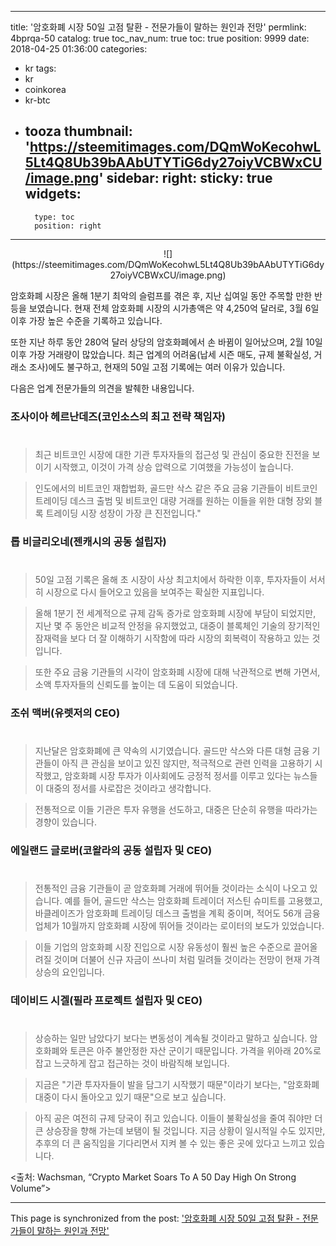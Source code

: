 
---
title: '암호화폐 시장 50일 고점 탈환 - 전문가들이 말하는 원인과 전망'
permlink: 4bprqa-50
catalog: true
toc_nav_num: true
toc: true
position: 9999
date: 2018-04-25 01:36:00
categories:
- kr
tags:
- kr
- coinkorea
- kr-btc
- tooza
thumbnail: 'https://steemitimages.com/DQmWoKecohwL5Lt4Q8Ub39bAAbUTYTiG6dy27oiyVCBWxCU/image.png'
sidebar:
    right:
        sticky: true
widgets:
    -
        type: toc
        position: right
---


<center>
![](https://steemitimages.com/DQmWoKecohwL5Lt4Q8Ub39bAAbUTYTiG6dy27oiyVCBWxCU/image.png)
</center>

암호화폐 시장은 올해 1분기 최악의 슬럼프를 겪은 후, 지난 십여일 동안 주목할 만한 반등을 보였습니다.  현재 전체 암호화폐 시장의 시가총액은 약 4,250억 달러로, 3월 6일 이후 가장 높은 수준을 기록하고 있습니다.

또한 지난 하루 동안 280억 달러 상당의 암호화폐에서 손 바뀜이 일어났으며, 2월 10일 이후 가장 거래량이 많았습니다.  최근 업계의 어려움(납세 시즌 매도, 규제 불확실성, 거래소 조사)에도 불구하고, 현재의 50일 고점 기록에는 여러 이유가 있습니다. 

다음은 업계 전문가들의 의견을 발췌한 내용입니다.

### 조사이아 헤르난데즈(코인소스의 최고 전략 책임자)
#
>최근 비트코인 시장에  대한 기관 투자자들의 접근성 및 관심이 중요한 진전을 보이기 시작했고, 이것이 가격 상승 압력으로 기여했을 가능성이 높습니다. 

>인도에서의 비트코인 재합법화, 골드만 삭스 같은 주요 금융 기관들이 비트코인 트레이딩 데스크 출범 및 비트코인 대량 거래를 원하는 이들을 위한 대형 장외 블록 트레이딩 시장 성장이 가장 큰 진전입니다."

### 롭 비글리오네(젠캐시의 공동 설립자)
#
>50일 고점 기록은 올해 초 시장이 사상 최고치에서 하락한 이후, 투자자들이 서서히 시장으로 다시 들어오고 있음을 보여주는 확실한 지표입니다. 

>올해 1분기 전 세계적으로 규제 감독 증가로 암호화폐 시장에 부담이 되었지만, 지난 몇 주 동안은 비교적 안정을 유지했었고, 대중이 블록체인 기술의 장기적인 잠재력을 보다 더 잘 이해하기 시작함에 따라 시장의 회복력이 작용하고 있는 것입니다. 

>또한 주요 금융 기관들의 시각이 암호화폐 시장에 대해 낙관적으로 변해 가면서, 소액 투자자들의 신뢰도를 높이는 데 도움이 되었습니다.

### 조쉬 맥버(유렛저의 CEO)
#
>지난달은 암호화폐에 큰 약속의 시기였습니다.  골드만 삭스와 다른 대형  금융 기관들이 아직 큰 관심을 보이고 있진 않지만, 적극적으로 관련 인력을 고용하기 시작했고, 암호화폐 시장 투자가 이사회에도 긍정적 정서를 이루고 있다는 뉴스들이 대중의 정서를 사로잡은 것이라고 생각합니다. 

>전통적으로 이들 기관은 투자 유행을 선도하고, 대중은 단순히 유행을 따라가는 경향이 있습니다. 

### 에일랜드 글로버(코왈라의 공동 설립자 및 CEO)
#
>전통적인 금융 기관들이 곧 암호화폐 거래에 뛰어들 것이라는 소식이 나오고 있습니다.  예를 들어, 골드만 삭스는 암호화폐 트레이더 저스틴 슈미트를 고용했고, 바클레이즈가 암호화폐 트레이딩 데스크 출범을 계획 중이며, 적어도 56개 금융 업체가 10월까지 암호화폐 시장에 뛰어들 것이라는 로이터의 보도가 있었습니다.

>이들 기업의 암호화폐 시장 진입으로 시장 유동성이 훨씬 높은 수준으로 끌어올려질 것이며 더불어 신규 자금이 쓰나미 처럼 밀려들 것이라는 전망이 현재 가격 상승의 요인입니다.

### 데이비드 시겔(필라 프로젝트 설립자 및 CEO)
#
>상승하는 일만 남았다기 보다는 변동성이 계속될 것이라고 말하고 싶습니다.  암호화폐와 토큰은 아주 불안정한 자산 군이기 때문입니다.  가격을 위아래 20%로 잡고 느긋하게 잡고 접근하는 것이 바람직해 보입니다.

>지금은 "기관 투자자들이 발을 담그기 시작했기 때문"이라기 보다는, "암호화폐 대중이 다시 돌아오고 있기 때문"으로 보고 싶습니다. 

>아직 공은 여전히 규제 당국이 쥐고 있습니다.   이들이 불확실성을 줄여 줘야만 더 큰 상승장을 향해 가는데 보탬이 될 것입니다.  지금 상황이 일시적일 수도 있지만, 추후의 더 큰 움직임을 기다리면서 지켜 볼 수 있는 좋은 곳에 있다고 느끼고 있습니다. 

<출처: Wachsman, “Crypto Market Soars To A 50 Day High On Strong Volume”>

- - -

This page is synchronized from the post: ['암호화폐 시장 50일 고점 탈환 - 전문가들이 말하는 원인과 전망'](https://steemit.com/@pius.pius/4bprqa-50)
